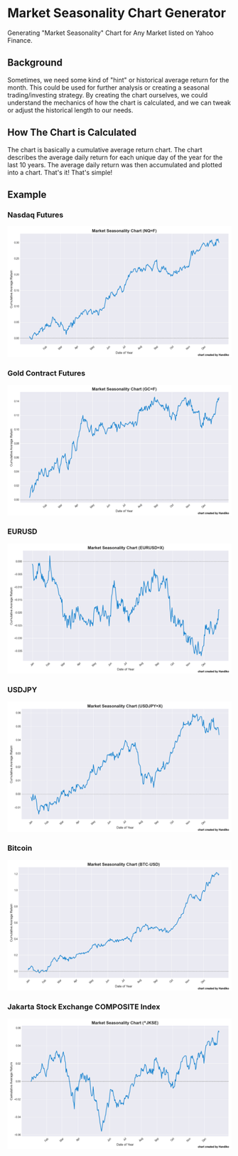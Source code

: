 # Market Seasonality Chart Generator
Generating "Market Seasonality" Chart for Any Market listed on Yahoo Finance.

## Background
Sometimes, we need some kind of "hint" or historical average return for the month. This could be used for further analysis or creating a seasonal trading/investing strategy. By creating the chart ourselves, we could understand the mechanics of how the chart is calculated, and we can tweak or adjust the historical length to our needs.

## How The Chart is Calculated
The chart is basically a cumulative average return chart. The chart describes the average daily return for each unique day of the year for the last 10 years. The average daily return was then accumulated and plotted into a chart. That's it! That's simple!

## Example
### Nasdaq Futures
![](./NQ=F_seasonality_chart.png)


### Gold Contract Futures
![](./GC=F_seasonality_chart.png)


### EURUSD
![](./EURUSD=X_seasonality_chart.png)


### USDJPY
![](./USDJPY=X_seasonality_chart.png)


### Bitcoin
![](./BTC-USD_seasonality_chart.png)


### Jakarta Stock Exchange COMPOSITE Index
![](./^JKSE_seasonality_chart.png)
